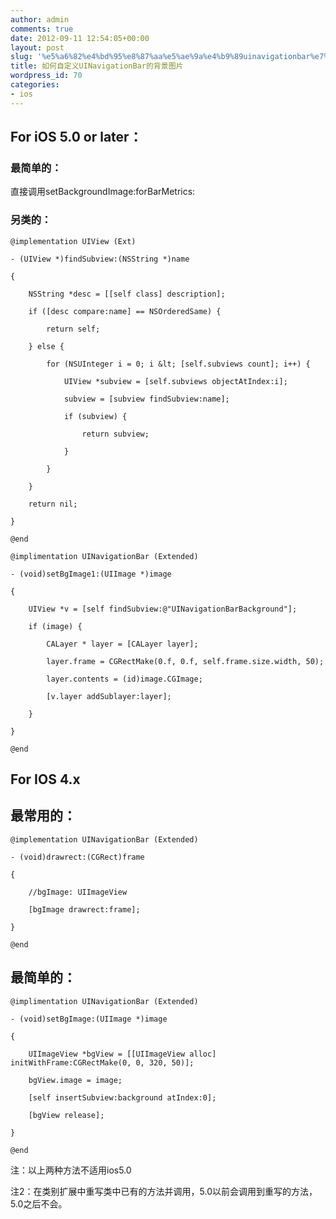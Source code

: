 ```yaml
---
author: admin
comments: true
date: 2012-09-11 12:54:05+00:00
layout: post
slug: '%e5%a6%82%e4%bd%95%e8%87%aa%e5%ae%9a%e4%b9%89uinavigationbar%e7%9a%84%e8%83%8c%e6%99%af%e5%9b%be%e7%89%87'
title: 如何自定义UINavigationBar的背景图片
wordpress_id: 70
categories:
- ios
---
```


## For iOS 5.0 or later：




### 最简单的：


直接调用setBackgroundImage:forBarMetrics:


### 另类的：



    
    
    @implementation UIView (Ext)
    
    - (UIView *)findSubview:(NSString *)name
    
    {
    
        NSString *desc = [[self class] description];
    
        if ([desc compare:name] == NSOrderedSame) {
    
            return self;
    
        } else {
    
            for (NSUInteger i = 0; i &lt; [self.subviews count]; i++) {
    
                UIView *subview = [self.subviews objectAtIndex:i];
    
                subview = [subview findSubview:name];
    
                if (subview) {
    
                    return subview;
    
                }
    
            }
    
        }
    
        return nil;
    
    }
    
    @end
    
    @implimentation UINavigationBar (Extended)
    
    - (void)setBgImage1:(UIImage *)image
    
    {
    
        UIView *v = [self findSubview:@"UINavigationBarBackground"];
    
        if (image) {
    
            CALayer * layer = [CALayer layer];
    
            layer.frame = CGRectMake(0.f, 0.f, self.frame.size.width, 50);
    
            layer.contents = (id)image.CGImage;
    
            [v.layer addSublayer:layer];
    
        }
    
    }
    
    @end
    





## For IOS 4.x




## 最常用的：




    
    
    @implementation UINavigationBar (Extended)
    
    - (void)drawrect:(CGRect)frame
    
    {
    
        //bgImage: UIImageView
    
        [bgImage drawrect:frame];
    
    }
    
    @end
    




## 最简单的：



    
    
    @implimentation UINavigationBar (Extended)
    
    - (void)setBgImage:(UIImage *)image
    
    {
    
        UIImageView *bgView = [[UIImageView alloc] initWithFrame:CGRectMake(0, 0, 320, 50)];
    
        bgView.image = image;
    
        [self insertSubview:background atIndex:0];
    
        [bgView release];
    
    }
    
    @end
    




注：以上两种方法不适用ios5.0

注2：在类别扩展中重写类中已有的方法并调用，5.0以前会调用到重写的方法，5.0之后不会。
